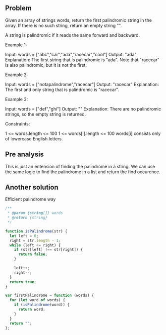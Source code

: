 ## Problem

Given an array of strings words, return the first palindromic string in the array. If there is no such string, return an empty string "".

A string is palindromic if it reads the same forward and backward.



Example 1:

Input: words = ["abc","car","ada","racecar","cool"]
Output: "ada"
Explanation: The first string that is palindromic is "ada".
Note that "racecar" is also palindromic, but it is not the first.

Example 2:

Input: words = ["notapalindrome","racecar"]
Output: "racecar"
Explanation: The first and only string that is palindromic is "racecar".

Example 3:

Input: words = ["def","ghi"]
Output: ""
Explanation: There are no palindromic strings, so the empty string is returned.



Constraints:

1 <= words.length <= 100
1 <= words[i].length <= 100
words[i] consists only of lowercase English letters.

## Pre analysis

This is just an entension of finding the palindrome in a string. We can use the same logic to find the palindrome in a list and return the find occurence.

## Another solution

Efficient palindrome way

```javascript
/**
 * @param {string[]} words
 * @return {string}
 */

function isPalindrome(str) {
  let left = 0;
  right = str.length - 1;
  while (left <= right) {
    if (str[left] !== str[right]) {
      return false;
    }

    left++;
    right--;
  }
  return true;
}

var firstPalindrome = function (words) {
  for (let word of words) {
    if (isPalindrome(word)) {
      return word;
    }
  }
  return "";
};
```
